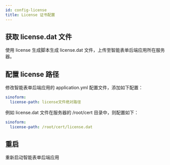 ```yaml
---
id: config-license
title: License 证书配置
---
```


## 获取 license.dat 文件

使用 license 生成脚本生成 license.dat 文件，上传至智能表单后端应用所在服务器。

## 配置 license 路径

修改智能表单后端应用的 application.yml 配置文件，添加如下配置：
```yaml
sinoform:
  license-path: license文件绝对路径
```

例如 license.dat 文件在服务器的 /root/cert 目录中，则配置如下：
```yaml
sinoform:
  license-path: /root/cert/license.dat
```

## 重启

重新启动智能表单后端应用